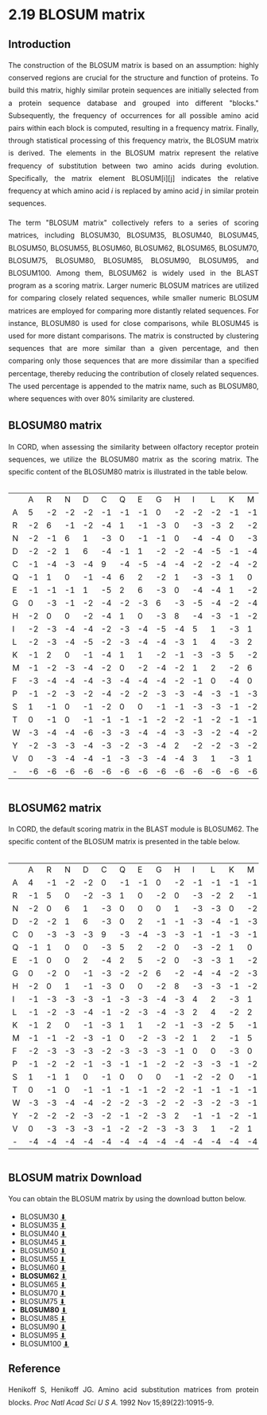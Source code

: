 # 2.19 BLOSUM matrix

## Introduction

<p style="text-align:justify; line-height: 1.8; ">The construction of the BLOSUM matrix is based on an assumption: highly conserved regions are crucial for the structure and function of proteins. To build this matrix, highly similar protein sequences are initially selected from a protein sequence database and grouped into different "blocks." Subsequently, the frequency of occurrences for all possible amino acid pairs within each block is computed, resulting in a frequency matrix. Finally, through statistical processing of this frequency matrix, the BLOSUM matrix is derived. The elements in the BLOSUM matrix represent the relative frequency of substitution between two amino acids during evolution. Specifically, the matrix element BLOSUM[i][j] indicates the relative frequency at which amino acid <i>i</i> is replaced by amino acid <i>j</i> in similar protein sequences.</p>

<p style="text-align:justify; line-height: 1.8; ">The term "BLOSUM matrix" collectively refers to a series of scoring matrices, including BLOSUM30, BLOSUM35, BLOSUM40, BLOSUM45, BLOSUM50, BLOSUM55, BLOSUM60, BLOSUM62, BLOSUM65, BLOSUM70, BLOSUM75, BLOSUM80, BLOSUM85, BLOSUM90, BLOSUM95, and BLOSUM100. Among them, BLOSUM62 is widely used in the BLAST program as a scoring matrix. Larger numeric BLOSUM matrices are utilized for comparing closely related sequences, while smaller numeric BLOSUM matrices are employed for comparing more distantly related sequences. For instance, BLOSUM80 is used for close comparisons, while BLOSUM45 is used for more distant comparisons. The matrix is constructed by clustering sequences that are more similar than a given percentage, and then comparing only those sequences that are more dissimilar than a specified percentage, thereby reducing the contribution of closely related sequences. The used percentage is appended to the matrix name, such as BLOSUM80, where sequences with over 80% similarity are clustered.</p>

## BLOSUM80 matrix

<p style="text-align:justify; line-height: 1.8; ">In CORD, when assessing the similarity between olfactory receptor protein sequences, we utilize the BLOSUM80 matrix as the scoring matrix. The specific content of the BLOSUM80 matrix is illustrated in the table below.</p>

<div style="width: 100%; overflow:auto; text-align: right">
<table>
    <tr>
        <td></td>
        <td>A</td>
        <td>R</td>
        <td>N</td>
        <td>D</td>
        <td>C</td>
        <td>Q</td>
        <td>E</td>
        <td>G</td>
        <td>H</td>
        <td>I</td>
        <td>L</td>
        <td>K</td>
        <td>M</td>
        <td>F</td>
        <td>P</td>
        <td>S</td>
        <td>T</td>
        <td>W</td>
        <td>Y</td>
        <td>V</td>
        <td>-</td>
    </tr>
    <tr>
        <td>A</td>
        <td>5</td>
        <td>-2</td>
        <td>-2</td>
        <td>-2</td>
        <td>-1</td>
        <td>-1</td>
        <td>-1</td>
        <td>0</td>
        <td>-2</td>
        <td>-2</td>
        <td>-2</td>
        <td>-1</td>
        <td>-1</td>
        <td>-3</td>
        <td>-1</td>
        <td>1</td>
        <td>0</td>
        <td>-3</td>
        <td>-2</td>
        <td>0</td>
        <td>-6</td>
    </tr>
    <tr>
        <td>R</td>
        <td>-2</td>
        <td>6</td>
        <td>-1</td>
        <td>-2</td>
        <td>-4</td>
        <td>1</td>
        <td>-1</td>
        <td>-3</td>
        <td>0</td>
        <td>-3</td>
        <td>-3</td>
        <td>2</td>
        <td>-2</td>
        <td>-4</td>
        <td>-2</td>
        <td>-1</td>
        <td>-1</td>
        <td>-4</td>
        <td>-3</td>
        <td>-3</td>
        <td>-6</td>
    </tr>
    <tr>
        <td>N</td>
        <td>-2</td>
        <td>-1</td>
        <td>6</td>
        <td>1</td>
        <td>-3</td>
        <td>0</td>
        <td>-1</td>
        <td>-1</td>
        <td>0</td>
        <td>-4</td>
        <td>-4</td>
        <td>0</td>
        <td>-3</td>
        <td>-4</td>
        <td>-3</td>
        <td>0</td>
        <td>0</td>
        <td>-4</td>
        <td>-3</td>
        <td>-4</td>
        <td>-6</td>
    </tr>
    <tr>
        <td>D</td>
        <td>-2</td>
        <td>-2</td>
        <td>1</td>
        <td>6</td>
        <td>-4</td>
        <td>-1</td>
        <td>1</td>
        <td>-2</td>
        <td>-2</td>
        <td>-4</td>
        <td>-5</td>
        <td>-1</td>
        <td>-4</td>
        <td>-4</td>
        <td>-2</td>
        <td>-1</td>
        <td>-1</td>
        <td>-6</td>
        <td>-4</td>
        <td>-4</td>
        <td>-6</td>
    </tr>
    <tr>
        <td>C</td>
        <td>-1</td>
        <td>-4</td>
        <td>-3</td>
        <td>-4</td>
        <td>9</td>
        <td>-4</td>
        <td>-5</td>
        <td>-4</td>
        <td>-4</td>
        <td>-2</td>
        <td>-2</td>
        <td>-4</td>
        <td>-2</td>
        <td>-3</td>
        <td>-4</td>
        <td>-2</td>
        <td>-1</td>
        <td>-3</td>
        <td>-3</td>
        <td>-1</td>
        <td>-6</td>
    </tr>
    <tr>
        <td>Q</td>
        <td>-1</td>
        <td>1</td>
        <td>0</td>
        <td>-1</td>
        <td>-4</td>
        <td>6</td>
        <td>2</td>
        <td>-2</td>
        <td>1</td>
        <td>-3</td>
        <td>-3</td>
        <td>1</td>
        <td>0</td>
        <td>-4</td>
        <td>-2</td>
        <td>0</td>
        <td>-1</td>
        <td>-3</td>
        <td>-2</td>
        <td>-3</td>
        <td>-6</td>
    </tr>
    <tr>
        <td>E</td>
        <td>-1</td>
        <td>-1</td>
        <td>-1</td>
        <td>1</td>
        <td>-5</td>
        <td>2</td>
        <td>6</td>
        <td>-3</td>
        <td>0</td>
        <td>-4</td>
        <td>-4</td>
        <td>1</td>
        <td>-2</td>
        <td>-4</td>
        <td>-2</td>
        <td>0</td>
        <td>-1</td>
        <td>-4</td>
        <td>-3</td>
        <td>-3</td>
        <td>-6</td>
    </tr>
    <tr>
        <td>G</td>
        <td>0</td>
        <td>-3</td>
        <td>-1</td>
        <td>-2</td>
        <td>-4</td>
        <td>-2</td>
        <td>-3</td>
        <td>6</td>
        <td>-3</td>
        <td>-5</td>
        <td>-4</td>
        <td>-2</td>
        <td>-4</td>
        <td>-4</td>
        <td>-3</td>
        <td>-1</td>
        <td>-2</td>
        <td>-4</td>
        <td>-4</td>
        <td>-4</td>
        <td>-6</td>
    </tr>
    <tr>
        <td>H</td>
        <td>-2</td>
        <td>0</td>
        <td>0</td>
        <td>-2</td>
        <td>-4</td>
        <td>1</td>
        <td>0</td>
        <td>-3</td>
        <td>8</td>
        <td>-4</td>
        <td>-3</td>
        <td>-1</td>
        <td>-2</td>
        <td>-2</td>
        <td>-3</td>
        <td>-1</td>
        <td>-2</td>
        <td>-3</td>
        <td>2</td>
        <td>-4</td>
        <td>-6</td>
    </tr>
    <tr>
        <td>I</td>
        <td>-2</td>
        <td>-3</td>
        <td>-4</td>
        <td>-4</td>
        <td>-2</td>
        <td>-3</td>
        <td>-4</td>
        <td>-5</td>
        <td>-4</td>
        <td>5</td>
        <td>1</td>
        <td>-3</td>
        <td>1</td>
        <td>-1</td>
        <td>-4</td>
        <td>-3</td>
        <td>-1</td>
        <td>-3</td>
        <td>-2</td>
        <td>3</td>
        <td>-6</td>
    </tr>
    <tr>
        <td>L</td>
        <td>-2</td>
        <td>-3</td>
        <td>-4</td>
        <td>-5</td>
        <td>-2</td>
        <td>-3</td>
        <td>-4</td>
        <td>-4</td>
        <td>-3</td>
        <td>1</td>
        <td>4</td>
        <td>-3</td>
        <td>2</td>
        <td>0</td>
        <td>-3</td>
        <td>-3</td>
        <td>-2</td>
        <td>-2</td>
        <td>-2</td>
        <td>1</td>
        <td>-6</td>
    </tr>
    <tr>
        <td>K</td>
        <td>-1</td>
        <td>2</td>
        <td>0</td>
        <td>-1</td>
        <td>-4</td>
        <td>1</td>
        <td>1</td>
        <td>-2</td>
        <td>-1</td>
        <td>-3</td>
        <td>-3</td>
        <td>5</td>
        <td>-2</td>
        <td>-4</td>
        <td>-1</td>
        <td>-1</td>
        <td>-1</td>
        <td>-4</td>
        <td>-3</td>
        <td>-3</td>
        <td>-6</td>
    </tr>
    <tr>
        <td>M</td>
        <td>-1</td>
        <td>-2</td>
        <td>-3</td>
        <td>-4</td>
        <td>-2</td>
        <td>0</td>
        <td>-2</td>
        <td>-4</td>
        <td>-2</td>
        <td>1</td>
        <td>2</td>
        <td>-2</td>
        <td>6</td>
        <td>0</td>
        <td>-3</td>
        <td>-2</td>
        <td>-1</td>
        <td>-2</td>
        <td>-2</td>
        <td>1</td>
        <td>-6</td>
    </tr>
    <tr>
        <td>F</td>
        <td>-3</td>
        <td>-4</td>
        <td>-4</td>
        <td>-4</td>
        <td>-3</td>
        <td>-4</td>
        <td>-4</td>
        <td>-4</td>
        <td>-2</td>
        <td>-1</td>
        <td>0</td>
        <td>-4</td>
        <td>0</td>
        <td>6</td>
        <td>-4</td>
        <td>-3</td>
        <td>-2</td>
        <td>0</td>
        <td>3</td>
        <td>-1</td>
        <td>-6</td>
    </tr>
    <tr>
        <td>P</td>
        <td>-1</td>
        <td>-2</td>
        <td>-3</td>
        <td>-2</td>
        <td>-4</td>
        <td>-2</td>
        <td>-2</td>
        <td>-3</td>
        <td>-3</td>
        <td>-4</td>
        <td>-3</td>
        <td>-1</td>
        <td>-3</td>
        <td>-4</td>
        <td>8</td>
        <td>-1</td>
        <td>-2</td>
        <td>-5</td>
        <td>-4</td>
        <td>-3</td>
        <td>-6</td>
    </tr>
    <tr>
        <td>S</td>
        <td>1</td>
        <td>-1</td>
        <td>0</td>
        <td>-1</td>
        <td>-2</td>
        <td>0</td>
        <td>0</td>
        <td>-1</td>
        <td>-1</td>
        <td>-3</td>
        <td>-3</td>
        <td>-1</td>
        <td>-2</td>
        <td>-3</td>
        <td>-1</td>
        <td>5</td>
        <td>1</td>
        <td>-4</td>
        <td>-2</td>
        <td>-2</td>
        <td>-6</td>
    </tr>
    <tr>
        <td>T</td>
        <td>0</td>
        <td>-1</td>
        <td>0</td>
        <td>-1</td>
        <td>-1</td>
        <td>-1</td>
        <td>-1</td>
        <td>-2</td>
        <td>-2</td>
        <td>-1</td>
        <td>-2</td>
        <td>-1</td>
        <td>-1</td>
        <td>-2</td>
        <td>-2</td>
        <td>1</td>
        <td>5</td>
        <td>-4</td>
        <td>-2</td>
        <td>0</td>
        <td>-6</td>
    </tr>
    <tr>
        <td>W</td>
        <td>-3</td>
        <td>-4</td>
        <td>-4</td>
        <td>-6</td>
        <td>-3</td>
        <td>-3</td>
        <td>-4</td>
        <td>-4</td>
        <td>-3</td>
        <td>-3</td>
        <td>-2</td>
        <td>-4</td>
        <td>-2</td>
        <td>0</td>
        <td>-5</td>
        <td>-4</td>
        <td>-4</td>
        <td>11</td>
        <td>2</td>
        <td>-3</td>
        <td>-6</td>
    </tr>
    <tr>
        <td>Y</td>
        <td>-2</td>
        <td>-3</td>
        <td>-3</td>
        <td>-4</td>
        <td>-3</td>
        <td>-2</td>
        <td>-3</td>
        <td>-4</td>
        <td>2</td>
        <td>-2</td>
        <td>-2</td>
        <td>-3</td>
        <td>-2</td>
        <td>3</td>
        <td>-4</td>
        <td>-2</td>
        <td>-2</td>
        <td>2</td>
        <td>7</td>
        <td>-2</td>
        <td>-6</td>
    </tr>
    <tr>
        <td>V</td>
        <td>0</td>
        <td>-3</td>
        <td>-4</td>
        <td>-4</td>
        <td>-1</td>
        <td>-3</td>
        <td>-3</td>
        <td>-4</td>
        <td>-4</td>
        <td>3</td>
        <td>1</td>
        <td>-3</td>
        <td>1</td>
        <td>-1</td>
        <td>-3</td>
        <td>-2</td>
        <td>0</td>
        <td>-3</td>
        <td>-2</td>
        <td>4</td>
        <td>-6</td>
    </tr>
    <tr>
        <td>-</td>
        <td>-6</td>
        <td>-6</td>
        <td>-6</td>
        <td>-6</td>
        <td>-6</td>
        <td>-6</td>
        <td>-6</td>
        <td>-6</td>
        <td>-6</td>
        <td>-6</td>
        <td>-6</td>
        <td>-6</td>
        <td>-6</td>
        <td>-6</td>
        <td>-6</td>
        <td>-6</td>
        <td>-6</td>
        <td>-6</td>
        <td>-6</td>
        <td>-6</td>
        <td>0</td>
    </tr>
</table>
</div>

## BLOSUM62 matrix

<p style="text-align:justify; line-height: 1.8; ">In CORD, the default scoring matrix in the BLAST module is BLOSUM62. The specific content of the BLOSUM matrix is presented in the table below.</p>

<div style="width: 100%; overflow:auto; text-align: right">
<table>
    <tr>
        <td></td>
        <td>A</td>
        <td>R</td>
        <td>N</td>
        <td>D</td>
        <td>C</td>
        <td>Q</td>
        <td>E</td>
        <td>G</td>
        <td>H</td>
        <td>I</td>
        <td>L</td>
        <td>K</td>
        <td>M</td>
        <td>F</td>
        <td>P</td>
        <td>S</td>
        <td>T</td>
        <td>W</td>
        <td>Y</td>
        <td>V</td>
        <td>-</td>
    </tr>
    <tr>
        <td>A</td>
        <td>4</td>
        <td>-1</td>
        <td>-2</td>
        <td>-2</td>
        <td>0</td>
        <td>-1</td>
        <td>-1</td>
        <td>0</td>
        <td>-2</td>
        <td>-1</td>
        <td>-1</td>
        <td>-1</td>
        <td>-1</td>
        <td>-2</td>
        <td>-1</td>
        <td>1</td>
        <td>0</td>
        <td>-3</td>
        <td>-2</td>
        <td>0</td>
        <td>-4</td>
    </tr>
    <tr>
        <td>R</td>
        <td>-1</td>
        <td>5</td>
        <td>0</td>
        <td>-2</td>
        <td>-3</td>
        <td>1</td>
        <td>0</td>
        <td>-2</td>
        <td>0</td>
        <td>-3</td>
        <td>-2</td>
        <td>2</td>
        <td>-1</td>
        <td>-3</td>
        <td>-2</td>
        <td>-1</td>
        <td>-1</td>
        <td>-3</td>
        <td>-2</td>
        <td>-3</td>
        <td>-4</td>
    </tr>
    <tr>
        <td>N</td>
        <td>-2</td>
        <td>0</td>
        <td>6</td>
        <td>1</td>
        <td>-3</td>
        <td>0</td>
        <td>0</td>
        <td>0</td>
        <td>1</td>
        <td>-3</td>
        <td>-3</td>
        <td>0</td>
        <td>-2</td>
        <td>-3</td>
        <td>-2</td>
        <td>1</td>
        <td>0</td>
        <td>-4</td>
        <td>-2</td>
        <td>-3</td>
        <td>-4</td>
    </tr>
    <tr>
        <td>D</td>
        <td>-2</td>
        <td>-2</td>
        <td>1</td>
        <td>6</td>
        <td>-3</td>
        <td>0</td>
        <td>2</td>
        <td>-1</td>
        <td>-1</td>
        <td>-3</td>
        <td>-4</td>
        <td>-1</td>
        <td>-3</td>
        <td>-3</td>
        <td>-1</td>
        <td>0</td>
        <td>-1</td>
        <td>-4</td>
        <td>-3</td>
        <td>-3</td>
        <td>-4</td>
    </tr>
    <tr>
        <td>C</td>
        <td>0</td>
        <td>-3</td>
        <td>-3</td>
        <td>-3</td>
        <td>9</td>
        <td>-3</td>
        <td>-4</td>
        <td>-3</td>
        <td>-3</td>
        <td>-1</td>
        <td>-1</td>
        <td>-3</td>
        <td>-1</td>
        <td>-2</td>
        <td>-3</td>
        <td>-1</td>
        <td>-1</td>
        <td>-2</td>
        <td>-2</td>
        <td>-1</td>
        <td>-4</td>
    </tr>
    <tr>
        <td>Q</td>
        <td>-1</td>
        <td>1</td>
        <td>0</td>
        <td>0</td>
        <td>-3</td>
        <td>5</td>
        <td>2</td>
        <td>-2</td>
        <td>0</td>
        <td>-3</td>
        <td>-2</td>
        <td>1</td>
        <td>0</td>
        <td>-3</td>
        <td>-1</td>
        <td>0</td>
        <td>-1</td>
        <td>-2</td>
        <td>-1</td>
        <td>-2</td>
        <td>-4</td>
    </tr>
    <tr>
        <td>E</td>
        <td>-1</td>
        <td>0</td>
        <td>0</td>
        <td>2</td>
        <td>-4</td>
        <td>2</td>
        <td>5</td>
        <td>-2</td>
        <td>0</td>
        <td>-3</td>
        <td>-3</td>
        <td>1</td>
        <td>-2</td>
        <td>-3</td>
        <td>-1</td>
        <td>0</td>
        <td>-1</td>
        <td>-3</td>
        <td>-2</td>
        <td>-2</td>
        <td>-4</td>
    </tr>
    <tr>
        <td>G</td>
        <td>0</td>
        <td>-2</td>
        <td>0</td>
        <td>-1</td>
        <td>-3</td>
        <td>-2</td>
        <td>-2</td>
        <td>6</td>
        <td>-2</td>
        <td>-4</td>
        <td>-4</td>
        <td>-2</td>
        <td>-3</td>
        <td>-3</td>
        <td>-2</td>
        <td>0</td>
        <td>-2</td>
        <td>-2</td>
        <td>-3</td>
        <td>-3</td>
        <td>-4</td>
    </tr>
    <tr>
        <td>H</td>
        <td>-2</td>
        <td>0</td>
        <td>1</td>
        <td>-1</td>
        <td>-3</td>
        <td>0</td>
        <td>0</td>
        <td>-2</td>
        <td>8</td>
        <td>-3</td>
        <td>-3</td>
        <td>-1</td>
        <td>-2</td>
        <td>-1</td>
        <td>-2</td>
        <td>-1</td>
        <td>-2</td>
        <td>-2</td>
        <td>2</td>
        <td>-3</td>
        <td>-4</td>
    </tr>
    <tr>
        <td>I</td>
        <td>-1</td>
        <td>-3</td>
        <td>-3</td>
        <td>-3</td>
        <td>-1</td>
        <td>-3</td>
        <td>-3</td>
        <td>-4</td>
        <td>-3</td>
        <td>4</td>
        <td>2</td>
        <td>-3</td>
        <td>1</td>
        <td>0</td>
        <td>-3</td>
        <td>-2</td>
        <td>-1</td>
        <td>-3</td>
        <td>-1</td>
        <td>3</td>
        <td>-4</td>
    </tr>
    <tr>
        <td>L</td>
        <td>-1</td>
        <td>-2</td>
        <td>-3</td>
        <td>-4</td>
        <td>-1</td>
        <td>-2</td>
        <td>-3</td>
        <td>-4</td>
        <td>-3</td>
        <td>2</td>
        <td>4</td>
        <td>-2</td>
        <td>2</td>
        <td>0</td>
        <td>-3</td>
        <td>-2</td>
        <td>-1</td>
        <td>-2</td>
        <td>-1</td>
        <td>1</td>
        <td>-4</td>
    </tr>
    <tr>
        <td>K</td>
        <td>-1</td>
        <td>2</td>
        <td>0</td>
        <td>-1</td>
        <td>-3</td>
        <td>1</td>
        <td>1</td>
        <td>-2</td>
        <td>-1</td>
        <td>-3</td>
        <td>-2</td>
        <td>5</td>
        <td>-1</td>
        <td>-3</td>
        <td>-1</td>
        <td>0</td>
        <td>-1</td>
        <td>-3</td>
        <td>-2</td>
        <td>-2</td>
        <td>-4</td>
    </tr>
    <tr>
        <td>M</td>
        <td>-1</td>
        <td>-1</td>
        <td>-2</td>
        <td>-3</td>
        <td>-1</td>
        <td>0</td>
        <td>-2</td>
        <td>-3</td>
        <td>-2</td>
        <td>1</td>
        <td>2</td>
        <td>-1</td>
        <td>5</td>
        <td>0</td>
        <td>-2</td>
        <td>-1</td>
        <td>-1</td>
        <td>-1</td>
        <td>-1</td>
        <td>1</td>
        <td>-4</td>
    </tr>
    <tr>
        <td>F</td>
        <td>-2</td>
        <td>-3</td>
        <td>-3</td>
        <td>-3</td>
        <td>-2</td>
        <td>-3</td>
        <td>-3</td>
        <td>-3</td>
        <td>-1</td>
        <td>0</td>
        <td>0</td>
        <td>-3</td>
        <td>0</td>
        <td>6</td>
        <td>-4</td>
        <td>-2</td>
        <td>-2</td>
        <td>1</td>
        <td>3</td>
        <td>-1</td>
        <td>-4</td>
    </tr>
    <tr>
        <td>P</td>
        <td>-1</td>
        <td>-2</td>
        <td>-2</td>
        <td>-1</td>
        <td>-3</td>
        <td>-1</td>
        <td>-1</td>
        <td>-2</td>
        <td>-2</td>
        <td>-3</td>
        <td>-3</td>
        <td>-1</td>
        <td>-2</td>
        <td>-4</td>
        <td>7</td>
        <td>-1</td>
        <td>-1</td>
        <td>-4</td>
        <td>-3</td>
        <td>-2</td>
        <td>-4</td>
    </tr>
    <tr>
        <td>S</td>
        <td>1</td>
        <td>-1</td>
        <td>1</td>
        <td>0</td>
        <td>-1</td>
        <td>0</td>
        <td>0</td>
        <td>0</td>
        <td>-1</td>
        <td>-2</td>
        <td>-2</td>
        <td>0</td>
        <td>-1</td>
        <td>-2</td>
        <td>-1</td>
        <td>4</td>
        <td>1</td>
        <td>-3</td>
        <td>-2</td>
        <td>-2</td>
        <td>-4</td>
    </tr>
    <tr>
        <td>T</td>
        <td>0</td>
        <td>-1</td>
        <td>0</td>
        <td>-1</td>
        <td>-1</td>
        <td>-1</td>
        <td>-1</td>
        <td>-2</td>
        <td>-2</td>
        <td>-1</td>
        <td>-1</td>
        <td>-1</td>
        <td>-1</td>
        <td>-2</td>
        <td>-1</td>
        <td>1</td>
        <td>5</td>
        <td>-2</td>
        <td>-2</td>
        <td>0</td>
        <td>-4</td>
    </tr>
    <tr>
        <td>W</td>
        <td>-3</td>
        <td>-3</td>
        <td>-4</td>
        <td>-4</td>
        <td>-2</td>
        <td>-2</td>
        <td>-3</td>
        <td>-2</td>
        <td>-2</td>
        <td>-3</td>
        <td>-2</td>
        <td>-3</td>
        <td>-1</td>
        <td>1</td>
        <td>-4</td>
        <td>-3</td>
        <td>-2</td>
        <td>11</td>
        <td>2</td>
        <td>-3</td>
        <td>-4</td>
    </tr>
    <tr>
        <td>Y</td>
        <td>-2</td>
        <td>-2</td>
        <td>-2</td>
        <td>-3</td>
        <td>-2</td>
        <td>-1</td>
        <td>-2</td>
        <td>-3</td>
        <td>2</td>
        <td>-1</td>
        <td>-1</td>
        <td>-2</td>
        <td>-1</td>
        <td>3</td>
        <td>-3</td>
        <td>-2</td>
        <td>-2</td>
        <td>2</td>
        <td>7</td>
        <td>-1</td>
        <td>-4</td>
    </tr>
    <tr>
        <td>V</td>
        <td>0</td>
        <td>-3</td>
        <td>-3</td>
        <td>-3</td>
        <td>-1</td>
        <td>-2</td>
        <td>-2</td>
        <td>-3</td>
        <td>-3</td>
        <td>3</td>
        <td>1</td>
        <td>-2</td>
        <td>1</td>
        <td>-1</td>
        <td>-2</td>
        <td>-2</td>
        <td>0</td>
        <td>-3</td>
        <td>-1</td>
        <td>4</td>
        <td>-4</td>
    </tr>
    <tr>
        <td>-</td>
        <td>-4</td>
        <td>-4</td>
        <td>-4</td>
        <td>-4</td>
        <td>-4</td>
        <td>-4</td>
        <td>-4</td>
        <td>-4</td>
        <td>-4</td>
        <td>-4</td>
        <td>-4</td>
        <td>-4</td>
        <td>-4</td>
        <td>-4</td>
        <td>-4</td>
        <td>-4</td>
        <td>-4</td>
        <td>-4</td>
        <td>-4</td>
        <td>-4</td>
        <td>0</td>
    </tr>
</table>
</div>

## BLOSUM matrix Download

<p style="text-align:justify; line-height: 1.8; ">You can obtain the BLOSUM matrix by using the download button below.</p>

* BLOSUM30	[⬇](https://shanghai-7.zos.ctyun.cn:10443/cord-help/docs/data/4-blosum/blosum30.txt)
* BLOSUM35	[⬇](https://shanghai-7.zos.ctyun.cn:10443/cord-help/docs/data/4-blosum/blosum35.txt)
* BLOSUM40	[⬇](https://shanghai-7.zos.ctyun.cn:10443/cord-help/docs/data/4-blosum/blosum40.txt)
* BLOSUM45	[⬇](https://shanghai-7.zos.ctyun.cn:10443/cord-help/docs/data/4-blosum/blosum45.txt)
* BLOSUM50	[⬇](https://shanghai-7.zos.ctyun.cn:10443/cord-help/docs/data/4-blosum/blosum50.txt)
* BLOSUM55	[⬇](https://shanghai-7.zos.ctyun.cn:10443/cord-help/docs/data/4-blosum/blosum55.txt)
* BLOSUM60	[⬇](https://shanghai-7.zos.ctyun.cn:10443/cord-help/docs/data/4-blosum/blosum60.txt)
* <b>BLOSUM62</b>	[⬇](https://shanghai-7.zos.ctyun.cn:10443/cord-help/docs/data/4-blosum/blosum62.txt)
* BLOSUM65	[⬇](https://shanghai-7.zos.ctyun.cn:10443/cord-help/docs/data/4-blosum/blosum65.txt)
* BLOSUM70	[⬇](https://shanghai-7.zos.ctyun.cn:10443/cord-help/docs/data/4-blosum/blosum70.txt)
* BLOSUM75	[⬇](https://shanghai-7.zos.ctyun.cn:10443/cord-help/docs/data/4-blosum/blosum75.txt)
* <b>BLOSUM80</b>	[⬇](https://shanghai-7.zos.ctyun.cn:10443/cord-help/docs/data/4-blosum/blosum80.txt)
* BLOSUM85	[⬇](https://shanghai-7.zos.ctyun.cn:10443/cord-help/docs/data/4-blosum/blosum85.txt)
* BLOSUM90	[⬇](https://shanghai-7.zos.ctyun.cn:10443/cord-help/docs/data/4-blosum/blosum90.txt)
* BLOSUM95	[⬇](https://shanghai-7.zos.ctyun.cn:10443/cord-help/docs/data/4-blosum/blosum95.txt)
* BLOSUM100	[⬇](https://shanghai-7.zos.ctyun.cn:10443/cord-help/docs/data/4-blosum/blosum100.txt)

## Reference

<p style="text-align:justify; line-height: 1.8; ">Henikoff S, Henikoff JG. Amino acid substitution matrices from protein blocks. <i>Proc Natl Acad Sci U S A.</i> 1992 Nov 15;89(22):10915-9.</p>